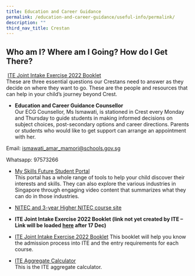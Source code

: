 ```yaml
---
title: Education and Career Guidance
permalink: /education-and-career-guidance/useful-info/permalink/
description: ""
third_nav_title: Crestan
---
```

Who am I? Where am I Going? How do I Get There?
-----------------------------------------------

&nbsp;[ITE Joint Intake Exercise 2022 Booklet](/files/gce-n-admission-booklet-2022_compressed.pdf)
 <br>These are three essential questions our Crestans need to answer as they decide on where they want to go. These are the people and resources that can help in your child’s journey beyond Crest.  
  

* **Education and Career Guidance Counsellor**  
Our ECG Counsellor, Ms Ismawati, is stationed in Crest every Monday and Thursday to guide students in making informed decisions on subject choices, post-secondary options and career directions. Parents or students who would like to get support can arrange an appointment with her.  
  
Email:&nbsp;[ismawati\_amar\_mamori@schools.gov.sg](mailto:ismawati_amar_mamori@schools.gov.sg)  
  
Whatsapp: 97573266

* [My Skills Future Student Portal](https://www.myskillsfuture.gov.sg/content/student/en/secondary.html)  
This portal has a whole range of tools to help your child discover their interests and skills. They can also explore the various industries in Singapore through engaging video content that&nbsp;summarizes&nbsp;what they can do in those industries.

* [NITEC and 3-year Higher NITEC course site](https://www.ite.edu.sg/courses/full-time-courses/nitec-and-3-year-higher-nitec)

* **ITE Joint Intake Exercise 2022 Booklet (link not yet created by ITE – Link will be loaded&nbsp;[here](https://www.ite.edu.sg/admissions/full-time-courses/nitec-and-3-year-higher-nitec/application-for-nitec-and-3-year-higher-nitec)&nbsp;after 17 Dec)**

* [ITE Joint Intake Exercise 2022 Booklet](/files/gce-n-admission-booklet-2022%20(2)_compressed.pdf)
This booklet will help you know the admission process into ITE and the entry requirements for each course.&nbsp;&nbsp;

* [ITE Aggregate Calculator](https://docs.google.com/spreadsheets/d/1UtE1u0O7WcjoFlna5stcYw8kbgbUZ6H3DrghJNiZOwM/edit#gid=0)  
This is the ITE aggregate calculator.